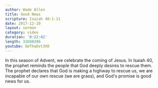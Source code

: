 ```yaml
---
author: Wade Allen
title: Good News
scripture: Isaiah 40:1-11
date: 2017-12-10
layout: sermon
category: video
duration: '0:22:42' 
length: 32698396
youtube: QeThaDvt3X0
---
```


In this season of Advent, we celebrate the coming of Jesus. In Isaiah 40, the prophet reminds the people that God deeply desires to rescue them. The prophet declares that God is making a highway to rescue us, we are incapable of our own rescue (we are grass), and God's promise is good news for us.
